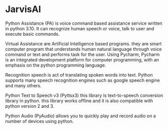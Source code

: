 # JarvisAI
Python Assistance (PA) is voice command based assistance service written in python 3.10.
It can recognize human speech or voice, talk to user and execute basic commands.

Virtual Assistance are Artificial Intelligence based programs. they are smart computer program that understands human natural language through voice command or text and performs task for the user. 
Using Pycharm, Pycharm is an integrated development platform for computer programming, with an emphasis on the python programming language.

Recognition speech is act of translating spoken words into text. Python supports many speech recognition engines such as google speech engine and many others.

Python Text to Speech v3 (Pyttsx3) this library is text-to-speech conversion library in python. this library works offline and it is also compatible with python version 2 and 3.

Python Audio (PyAudio) allows you to quickly play and record audio on a number of devices using python.

